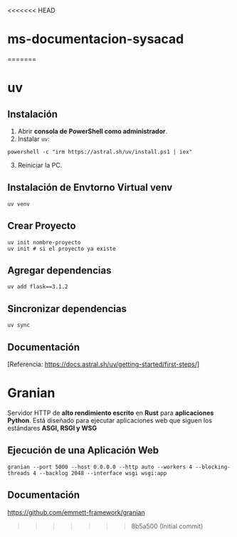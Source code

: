 <<<<<<< HEAD
# ms-documentacion-sysacad
=======
# uv
## Instalación
1. Abrir **consola de PowerShell como administrador**.  
2. Instalar `uv`:
```
powershell -c "irm https://astral.sh/uv/install.ps1 | iex"
```
3. Reiniciar la PC.
## Instalación de Envtorno Virtual venv
```
uv venv
```
## Crear Proyecto
```
uv init nombre-proyecto
uv init # si el proyecto ya existe
```
## Agregar dependencias 
```
uv add flask==3.1.2
```
## Sincronizar dependencias 
```
uv sync
```
## Documentación
[Referencia: https://docs.astral.sh/uv/getting-started/first-steps/]

# Granian
Servidor HTTP de **alto rendimiento escrito** en **Rust** para **aplicaciones Python**. Está diseñado para ejecutar aplicaciones web que siguen los estándares **ASGI, RSGI y WSG**

## Ejecución de una Aplicación Web
```
granian --port 5000 --host 0.0.0.0 --http auto --workers 4 --blocking-threads 4 --backlog 2048 --interface wsgi wsgi:app
```
## Documentación
https://github.com/emmett-framework/granian


>>>>>>> 8b5a500 (Initial commit)

